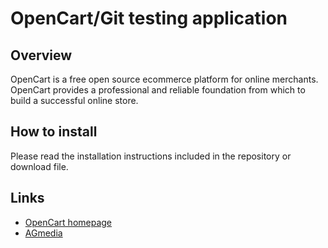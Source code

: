 # OpenCart/Git testing application

## Overview

OpenCart is a free open source ecommerce platform for online merchants. OpenCart provides a professional and reliable foundation from which to build a successful online store.

## How to install

Please read the installation instructions included in the repository or download file.

## Links

- [OpenCart homepage](http://www.opencart.com/)
- [AGmedia](http://www.agmedia.hr)
